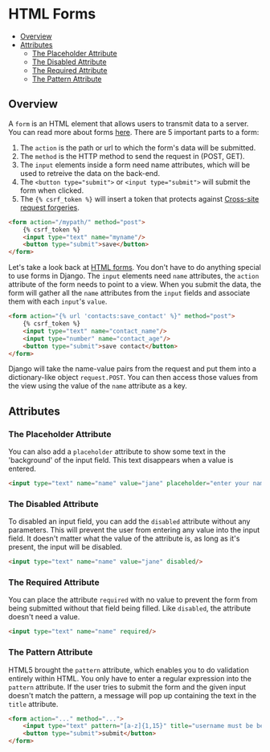 
# HTML Forms

- [Overview](#overview)
- [Attributes](#attributes)
  - [The Placeholder Attribute](#the-placeholder-attribute)
  - [The Disabled Attribute](#the-disabled-attribute)
  - [The Required Attribute](#the-required-attribute)
  - [The Pattern Attribute](#the-pattern-attribute)

## Overview

A `form` is an HTML element that allows users to transmit data to a server. You can read more about forms [here](https://developer.mozilla.org/en-US/docs/Learn/HTML/Forms/Your_first_HTML_form). There are 5 important parts to a form:

1. The `action` is the path or url to which the form's data will be submitted.
2. The `method` is the HTTP method to send the request in (POST, GET).
3. The `input` elements inside a form need name attributes, which will be used to retreive the data on the back-end.
4. The `<button type="submit">` or `<input type="submit">` will submit the form when clicked.
5. The `{% csrf_token %}` will insert a token that protects against [Cross-site request forgeries](https://en.wikipedia.org/wiki/Cross-site_request_forgery).

```html
<form action="/mypath/" method="post">
    {% csrf_token %}
    <input type="text" name="myname"/>
    <button type="submit">save</button>
</form>
```

Let's take a look back at [HTML forms](../../2%20HTML+CSS/docs/03%20-%20HTML%20Forms.md). You don't have to do anything special to use forms in Django. The `input` elements need `name` attributes, the `action` attribute of the form needs to point to a view. When you submit the data, the form will gather all the `name` attributes from the `input` fields and associate them with each `input`'s `value`.

```html
<form action="{% url 'contacts:save_contact' %}" method="post">
    {% csrf_token %}
    <input type="text" name="contact_name"/>
    <input type="number" name="contact_age"/>
    <button type="submit">save contact</button>
</form>
```

Django will take the name-value pairs from the request and put them into a dictionary-like object `request.POST`. You can then access those values from the view using the value of the `name` attribute as a key.


## Attributes

### The Placeholder Attribute

You can also add a `placeholder` attribute to show some text in the 'background' of the input field. This text disappears when a value is entered.

```html
<input type="text" name="name" value="jane" placeholder="enter your name"/>
```

### The Disabled Attribute

To disabled an input field, you can add the `disabled` attribute without any parameters. This will prevent the user from entering any value into the input field. It doesn't matter what the value of the attribute is, as long as it's present, the input will be disabled.

```html
<input type="text" name="name" value="jane" disabled/>
```

### The Required Attribute

You can place the attribute `required` with no value to prevent the form from being submitted without that field being filled. Like `disabled`, the attribute doesn't need a value.

```html
<input type="text" name="name" required/>
```


### The Pattern Attribute

HTML5 brought the `pattern` attribute, which enables you to do validation entirely within HTML. You only have to enter a regular expression into the `pattern` attribute. If the user tries to submit the form and the given input doesn't match the pattern, a message will pop up containing the text in the `title` attribute.

```html
<form action="..." method="...">
    <input type="text" pattern="[a-z]{1,15}" title="username must be between 1 and 15 characters, all lowercase" required/>
    <button type="submit">submit</button>
</form>
```











